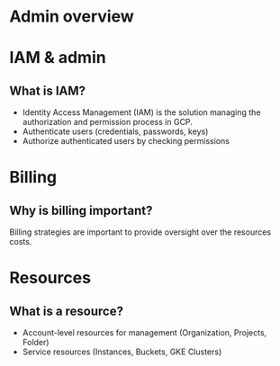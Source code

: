Admin overview
==============

# IAM & admin

## What is IAM?
 - Identity Access Management (IAM) is the solution managing the authorization and permission process in GCP.
 - Authenticate users (credentials, passwords, keys)
 - Authorize authenticated users by checking permissions

# Billing

## Why is billing important?
Billing strategies are important to provide oversight over the resources costs.

# Resources

## What is a resource?
 - Account-level resources for management (Organization, Projects, Folder)
 - Service resources (Instances, Buckets, GKE Clusters)
